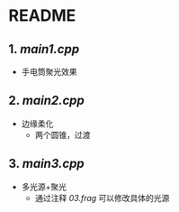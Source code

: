 # README



## 1. *main1.cpp*

+ 手电筒聚光效果

## 2. *main2.cpp*

+ 边缘柔化
    + 两个圆锥，过渡

## 3. *main3.cpp*

+ 多光源+聚光
    + 通过注释 *03.frag* 可以修改具体的光源

